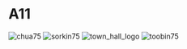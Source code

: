 # A11


![chua75](https://user-images.githubusercontent.com/78096329/112728725-fea51080-8efe-11eb-8440-dbeb769f0acb.jpg)
![sorkin75](https://user-images.githubusercontent.com/78096329/112728729-0a90d280-8eff-11eb-9271-a69dda73c6fa.jpg)
![town_hall_logo](https://user-images.githubusercontent.com/78096329/112728731-0c5a9600-8eff-11eb-8349-2359159f4cd5.gif)
![toobin75](https://user-images.githubusercontent.com/78096329/112728733-0d8bc300-8eff-11eb-9732-2175c446dad7.jpg)
